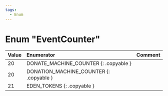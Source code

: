 ```yaml
---
tags:
  - Enum
---
```

# Enum "EventCounter"
|Value|Enumerator|Comment|
|:--|:--|:--|
|20 |DONATE_MACHINE_COUNTER {: .copyable } |  |
|20 |DONATION_MACHINE_COUNTER {: .copyable } |  |
|21 |EDEN_TOKENS {: .copyable } |  |